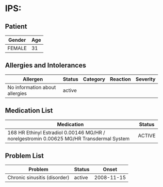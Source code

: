 # IPS:

## Patient

|Gender|Age|
|---|---|
|FEMALE|31|

## Allergies and Intolerances

|Allergen|Status|Category|Reaction|Severity|
|---|---|---|---|---|
|No information about allergies|active||||

## Medication List

|Medication|Status|
|---|---|
|168 HR Ethinyl Estradiol 0.00146 MG/HR / norelgestromin 0.00625 MG/HR Transdermal System|ACTIVE|

## Problem List

|Problem|Status|Onset|
|---|---|---|
|Chronic sinusitis (disorder)|active|2008-11-15|
